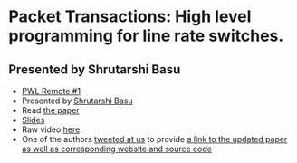 # Packet Transactions: High level programming for line rate switches.
## Presented by Shrutarshi Basu

- [PWL Remote #1](https://www.bigmarker.com/papers-we-love/Papers-We-Love-Remote-Meetup-1)
- Presented by [Shrutarshi Basu](https://twitter.com/basus)
- Read [the paper](http://arxiv.org/pdf/1512.05023v2.pdf)
- [Slides](https://speakerdeck.com/paperswelove/shrutarshi-basu-on-packet-transactions-high-level-programming-for-line-rate-switches)
- Raw video [here](https://www.bigmarker.com/papers-we-love/Papers-We-Love-Remote-Meetup-1).
- One of the authors [tweeted at us](https://twitter.com/alvinkcheung/status/774016778171056128) to provide [a link to the updated paper as well as corresponding website and source code](http://web.mit.edu/domino/)
